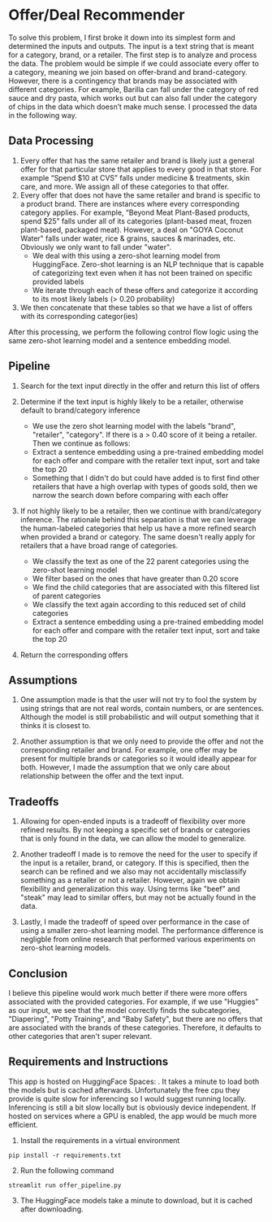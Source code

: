 # Offer/Deal Recommender

To solve this problem, I first broke it down into its simplest form and determined the inputs and outputs. The input is a text string that is meant for a category, brand, or a retailer. The first step is to analyze and process the data. The problem would be simple if we could associate every offer to a category, meaning we join based on offer-brand and brand-category. However, there is a contingency that brands may be associated with different categories. For example, Barilla can fall under the category of red sauce and dry pasta, which works out but can also fall under the category of chips in the data which doesn’t make much sense. I processed the data in the following way.

## Data Processing
1. Every offer that has the same retailer and brand is likely just a general offer for that particular store that applies to every good in that store. For example “Spend $10 at CVS” falls under medicine & treatments, skin care, and more. We assign all of these categories to that offer.
2. Every offer that does not have the same retailer and brand is specific to a product brand. There are instances where every corresponding category applies. For example, “Beyond Meat Plant-Based products, spend $25” falls under all of its categories (plant-based meat, frozen plant-based, packaged meat). However, a deal on "GOYA Coconut Water" falls under water, rice & grains, sauces & marinades, etc. Obviously we only want to fall under "water". 
    * We deal with this using a zero-shot learning model from HuggingFace. Zero-shot learning is an NLP technique that is capable of categorizing text even when it has not been trained on specific provided labels
    * We iterate through each of these offers and categorize it according to its most likely labels (> 0.20 probability)
3. We then concatenate that these tables so that we have a list of offers with its corresponding categor(ies)

After this processing, we perform the following control flow logic using the same zero-shot learning model and a sentence embedding model.

## Pipeline
1. Search for the text input directly in the offer and return this list of offers
2. Determine if the text input is highly likely to be a retailer, otherwise default to brand/category inference
    * We use the zero shot learning model with the labels "brand", "retailer", "category". If there is a > 0.40 score of it being a retailer. Then we continue as follows:
    * Extract a sentence embedding using a pre-trained embedding model for each offer and compare with the retailer text input, sort and take the top 20
    * Something that I didn't do but could have added is to first find other retailers that have a high overlap with types of goods sold, then we narrow the search down before comparing with each offer

3. If not highly likely to be a retailer, then we continue with brand/category inference. The rationale behind this separation is that we can leverage the human-labeled categories that help us have a more refined search when provided a brand or category. The same doesn't really apply for retailers that a have broad range of categories. 
    * We classify the text as one of the 22 parent categories using the zero-shot learning model
    * We filter based on the ones that have greater than 0.20 score
    * We find the child categories that are associated with this filtered list of parent categories
    * We classify the text again according to this reduced set of child categories
    * Extract a sentence embedding using a pre-trained embedding model for each offer and compare with the retailer text input, sort and take the top 20 
4. Return the corresponding offers

## Assumptions
1. One assumption made is that the user will not try to fool the system by using strings that are not real words, contain numbers, or are sentences. Although the model is still probabilistic and will output something that it thinks it is closest to. 

2. Another assumption is that we only need to provide the offer and not the corresponding retailer and brand. For example, one offer may be present for multiple brands or categories so it would ideally appear for both. However, I made the assumption that we only care about relationship between the offer and the text input.  

## Tradeoffs
1. Allowing for open-ended inputs is a tradeoff of flexibility over more refined results. By not keeping a specific set of brands or categories that is only found in the data, we can allow the model to generalize. 

2. Another tradeoff I made is to remove the need for the user to specify if the input is a retailer, brand, or category. If this is specified, then the search can be refined and we also may not accidentally misclassify something as a retailer or not a retailer. However, again we obtain flexibility and generalization this way. Using terms like "beef" and "steak" may lead to similar offers, but may not be actually found in the data. 

3. Lastly, I made the tradeoff of speed over performance in the case of using a smaller zero-shot learning model. The performance difference is negligble from online research that performed various experiments on zero-shot learning models. 


## Conclusion
I believe this pipeline would work much better if there were more offers associated with the provided categories. For example, if we use "Huggies" as our input, we see that the model correctly finds the subcategories, "Diapering", "Potty Training", and "Baby Safety", but there are no offers that are associated with the brands of these categories. Therefore, it defaults to other categories that aren't super relevant.

## Requirements and Instructions
This app is hosted on HuggingFace Spaces: . It takes a minute to load both the models but is cached afterwards. Unfortunately the free cpu they provide is quite slow for inferencing so I would suggest running locally. Inferencing is still a bit slow locally but is obviously device independent. If hosted on services where a GPU is enabled, the app would be much more efficient.

1. Install the requirements in a virtual environment

```
pip install -r requirements.txt
```


2. Run the following command

```
streamlit run offer_pipeline.py
```

3. The HuggingFace models take a minute to download, but it is cached after downloading. 
